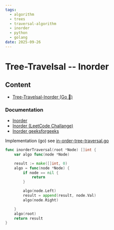 ```yaml
---
tags:
  - algorithm
  - trees
  - traversal-algorithm
  - inorder
  - python
  - golang
date: 2025-09-26
---
```

Tree-Travelsal -- Inorder
=========

Content
---------------

* [Tree-Travelsal-Inorder (Go 🦫)](Tree-Travelsal-Inorder%20(Go%20🦫).md)

### Documentation 

* [Inorder](https://en.wikipedia.org/wiki/Tree_traversal#In-order_implementation)
* [Inorder (LeetCode Challange)](https://leetcode.com/problems/binary-tree-inorder-traversal/description/)
* [Inorder geeksforgeeks](https://www.geeksforgeeks.org/dsa/inorder-traversal-of-binary-tree/)


Implementation (go) see [in-order-tree-traversal.go](in-order-tree-traversal.go)

```go
func inorderTraversal(root *Node) []int {
	var algo func(node *Node)

	result := make([]int, 0)
	algo = func(node *Node) {
		if node == nil {
			return
		}

		algo(node.Left)
		result = append(result, node.Val)
		algo(node.Right)

	}
	algo(root)
	return result
}
```